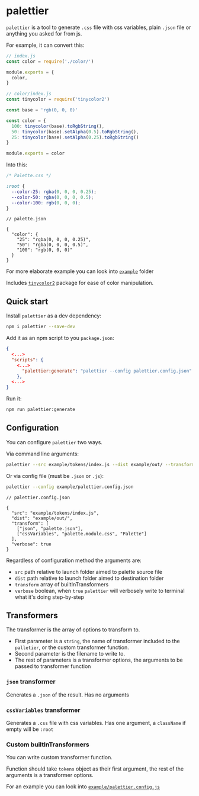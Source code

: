 # palettier

`palettier` is a tool to generate `.css` file with css variables, plain `.json` file or anything you asked for from js.

For example, it can convert this:
```javascript
// index.js
const color = require('./color/')

module.exports = {
  color,
}

// color/index.js
const tinycolor = require('tinycolor2')

const base = 'rgb(0, 0, 0)'

const color = {
  100: tinycolor(base).toRgbString(),
  50: tinycolor(base).setAlpha(0.5).toRgbString(),
  25: tinycolor(base).setAlpha(0.25).toRgbString()
}

module.exports = color
```

Into this:
```css
/* Palette.css */

:root {
  --color-25: rgba(0, 0, 0, 0.25);
  --color-50: rgba(0, 0, 0, 0.5);
  --color-100: rgb(0, 0, 0);
}
```
```json5
// palette.json

{
  "color": {
    "25": "rgba(0, 0, 0, 0.25)",
    "50": "rgba(0, 0, 0, 0.5)",
    "100": "rgb(0, 0, 0)"
  }
}
```

For more elaborate example you can look into [`example`](https://github.com/s3rious/palettier/tree/main/example) folder

Includes [`tinycolor2`](https://github.com/bgrins/TinyColor) package for ease of color manipulation.

## Quick start

Install `palettier` as a dev dependency:
```bash
npm i palettier --save-dev
```

Add it as an npm script to you `package.json`:
```json
{
  <...>
  "scripts": {
    <...>
      "palettier:generate": "palettier --config palettier.config.json"
    },
  <...>
}
```

Run it:
```bash
npm run palettier:generate
```

## Configuration

You can configure `palettier` two ways.

Via command line arguments:
```bash
palettier --src example/tokens/index.js --dist example/out/ --transform json:palette.json --transform cssVariables:palette.module.css:Palette --verbose
```

Or via config file (must be `.json` or `.js`):
```bash
palettier --config example/palettier.config.json
```

```json5
// palettier.config.json

{
  "src": "example/tokens/index.js",
  "dist": "example/out/",
  "transform": [
    ["json", "palette.json"],
    ["cssVariables", "palette.module.css", "Palette"]
  ],
  "verbose": true
}
```

Regardless of configuration method the arguments are:
* `src` path relative to launch folder aimed to palette source file
* `dist` path relative to launch folder aimed to destination folder
* `transform` array of builtInTransformers
* `verbose` boolean, when `true` `palettier` will verbosely write to terminal what it's doing step-by-step

## Transformers

The transformer is the array of options to transform to.

* First parameter is a `string`, the name of transformer included to the `palletier`, or the custom transformer function.
* Second parameter is the filename to write to.
* The rest of parameters is a transformer options, the arguments to be passed to transformer function

### `json` transformer

Generates a `.json` of the result. Has no arguments

### `cssVariables` transformer

Generates a `.css` file with css variables. Has one argument, a `className` if empty will be `:root`

### Custom builtInTransformers

You can write custom transformer function.

Function should take `tokens` object as their first argument, the rest of the arguments is a transformer options.

For an example you can look into [`example/palettier.config.js`](https://github.com/s3rious/palettier/blob/main/example/palettier.config.js)
